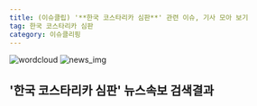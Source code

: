 ```yaml
---
title: (이슈클립) '**한국 코스타리카 심판**' 관련 이슈, 기사 모아 보기
tag: 한국 코스타리카 심판
category: 이슈클리핑
---
```

![wordcloud](https://s3.ap-northeast-2.amazonaws.com/lyrics101-wordcloud/2018-09-07-1536324003.png)
![news_img](https://user-images.githubusercontent.com/42597476/44507050-1206f400-a6e4-11e8-8d98-7ffbfebb353f.png)
## **'**한국 코스타리카 심판**'** 뉴스속보 검색결과

